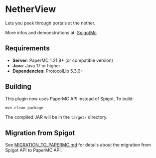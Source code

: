 # NetherView
Lets you peek through portals at the nether.

More infos and demonstrations at: [SpigotMc](https://www.spigotmc.org/resources/nether-view.78885/)

## Requirements
- **Server**: PaperMC 1.21.8+ (or compatible version)
- **Java**: Java 17 or higher
- **Dependencies**: ProtocolLib 5.3.0+

## Building
This plugin now uses PaperMC API instead of Spigot. To build:

```bash
mvn clean package
```

The compiled JAR will be in the `target/` directory.

## Migration from Spigot
See [MIGRATION_TO_PAPERMC.md](MIGRATION_TO_PAPERMC.md) for details about the migration from Spigot API to PaperMC API.
